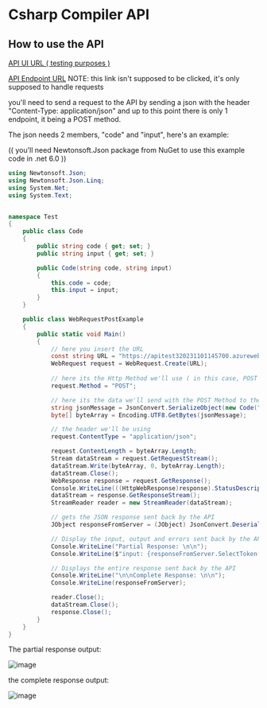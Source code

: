# Csharp Compiler API

 ## How to use the API

[API UI URL ( testing purposes )](https://cscompilerapi.onrender.com/index.html)

[API Endpoint URL](https://cscompilerapi.onrender.com/api/Test/CompileCode) NOTE: this link isn't supposed to be clicked, it's only supposed to handle requests

 you'll need to send a request to the API by sending a json with the header "Content-Type: application/json" and up to this point there is only 1 endpoint, it being a POST method.

The json needs 2 members, "code" and "input", here's an example:

(( you'll need Newtonsoft.Json package from NuGet to use this example code in .net 6.0 ))

```cs
using Newtonsoft.Json;
using Newtonsoft.Json.Linq;
using System.Net;
using System.Text;


namespace Test
{
    public class Code
    {
        public string code { get; set; }
        public string input { get; set; }

        public Code(string code, string input)
        {
            this.code = code;
            this.input = input;
        }
    }

    public class WebRequestPostExample
    {
        public static void Main()
        {
            // here you insert the URL
            const string URL = "https://apitest320231101145700.azurewebsites.net/api/Test/CompileCode";
            WebRequest request = WebRequest.Create(URL);
            
            // here its the Http Method we'll use ( in this case, POST )
            request.Method = "POST";

            // here its the data we'll send with the POST Method to the API ( basicly, it converts the object to a JSON )
            string jsonMessage = JsonConvert.SerializeObject(new Code("public static void Main(string[] args){ Write(args[0]); }", "10"));
            byte[] byteArray = Encoding.UTF8.GetBytes(jsonMessage);

            // the header we'll be using
            request.ContentType = "application/json";

            request.ContentLength = byteArray.Length;
            Stream dataStream = request.GetRequestStream();
            dataStream.Write(byteArray, 0, byteArray.Length);
            dataStream.Close();
            WebResponse response = request.GetResponse();
            Console.WriteLine(((HttpWebResponse)response).StatusDescription);
            dataStream = response.GetResponseStream();
            StreamReader reader = new StreamReader(dataStream);

            // gets the JSON response sent back by the API
            JObject responseFromServer = (JObject) JsonConvert.DeserializeObject(reader.ReadToEnd());

            // Display the input, output and errors sent back by the API
            Console.WriteLine("Partial Response: \n\n");
            Console.WriteLine($"input: {responseFromServer.SelectToken("value.input")}\nerror: {responseFromServer.SelectToken("value.error")}\noutput: {responseFromServer.SelectToken("value.output")}");

            // Displays the entire response sent back by the API
            Console.WriteLine("\n\nComplete Response: \n\n");
            Console.WriteLine(responseFromServer);

            reader.Close();
            dataStream.Close();
            response.Close();
        }
    }
}
```
The partial response output:

![image](https://github.com/Etozinhachan/CsCompilerApi/assets/116160881/2eec9dc0-30e6-42d6-b561-67e7cd1022e8)

the complete response output:

![image](https://github.com/Etozinhachan/CsCompilerApi/assets/116160881/e587d324-4f33-4b8b-9478-d338726aeb74) 
